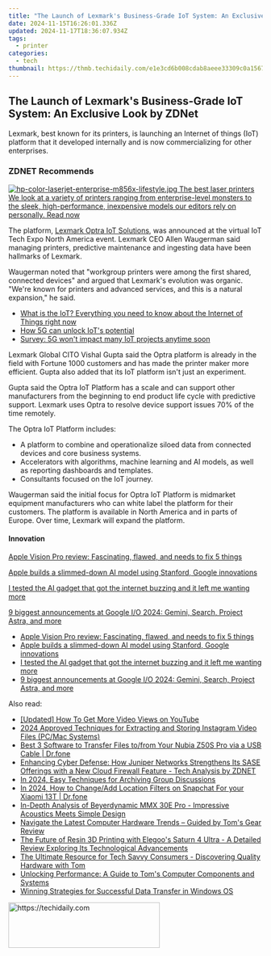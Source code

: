 ```yaml
---
title: "The Launch of Lexmark's Business-Grade IoT System: An Exclusive Look by ZDNet"
date: 2024-11-15T16:26:01.336Z
updated: 2024-11-17T18:36:07.934Z
tags:
  - printer
categories:
  - tech
thumbnail: https://thmb.techidaily.com/e1e3cd6b008cdab8aeee33309c0a15674cf83671f125b94d0f79189ce7d24b4f.jpg
---
```


## The Launch of Lexmark's Business-Grade IoT System: An Exclusive Look by ZDNet

Lexmark, best known for its printers, is launching an Internet of things (IoT) platform that it developed internally and is now commercializing for other enterprises. 

### **ZDNET** Recommends

[![hp-color-laserjet-enterprise-m856x-lifestyle.jpg](https://www.zdnet.com/a/img/resize/a4c68caab98078e8490aa8b4b2a2b893a7623d1d/2020/05/18/7a7e314f-f876-4957-9d3c-f13132f57779/hp-color-laserjet-enterprise-m856x-lifestyle.jpg?auto=webp&fit=crop&frame=1&height=238.5&width=459) The best laser printers We look at a variety of printers ranging from enterprise-level monsters to the sleek, high-performance, inexpensive models our editors rely on personally.  Read now](https://www.zdnet.com/article/best-laser-printer/)

The platform, [Lexmark Optra IoT Solutions](https://www.lexmark.com/en%5Fus/solutions/optra-iot-platform.html), was announced at the virtual IoT Tech Expo North America event. Lexmark CEO Allen Waugerman said managing printers, predictive maintenance and ingesting data have been hallmarks of Lexmark. 

Waugerman noted that "workgroup printers were among the first shared, connected devices" and argued that Lexmark's evolution was organic. "We're known for printers and advanced services, and this is a natural expansion," he said.

* [What is the IoT? Everything you need to know about the Internet of Things right now](https://www.zdnet.com/article/what-is-the-internet-of-things-everything-you-need-to-know-about-the-iot-right-now/)
* [How 5G can unlock IoT's potential](https://www.zdnet.com/article/how-5g-can-help-unlock-iots-potential/)
* [Survey: 5G won't impact many IoT projects anytime soon](https://www.zdnet.com/article/survey-5g-wont-impact-many-iot-projects-anytime-soon/)

Lexmark Global CITO Vishal Gupta said the Optra platform is already in the field with Fortune 1000 customers and has made the printer maker more efficient. Gupta also added that its IoT platform isn't just an experiment. 

Gupta said the Optra IoT Platform has a scale and can support other manufacturers from the beginning to end product life cycle with predictive support. Lexmark uses Optra to resolve device support issues 70% of the time remotely. 

The Optra IoT Platform includes:

* A platform to combine and operationalize siloed data from connected devices and core business systems.
* Accelerators with algorithms, machine learning and AI models, as well as reporting dashboards and templates.
* Consultants focused on the IoT journey.

Waugerman said the initial focus for Optra IoT Platform is midmarket equipment manufacturers who can white label the platform for their customers. The platform is available in North America and in parts of Europe. Over time, Lexmark will expand the platform.

#### Innovation

[Apple Vision Pro review: Fascinating, flawed, and needs to fix 5 things](https://www.zdnet.com/article/apple-vision-pro-review/ "Apple Vision Pro review: Fascinating, flawed, and needs to fix 5 things")

[Apple builds a slimmed-down AI model using Stanford, Google innovations](https://www.zdnet.com/article/apple-builds-a-slimmed-down-ai-model-using-stanford-google-innovations/ "Apple builds a slimmed-down AI model using Stanford, Google innovations")

[I tested the AI gadget that got the internet buzzing and it left me wanting more](https://www.zdnet.com/article/i-tested-the-ai-gadget-that-got-the-internet-buzzing-and-it-left-me-wanting-more/ "I tested the AI gadget that got the internet buzzing and it left me wanting more")

[9 biggest announcements at Google I/O 2024: Gemini, Search, Project Astra, and more](https://www.zdnet.com/article/is-openai-sweating-9-google-features-announced-for-gemini-search-android-and-more/ "9 biggest announcements at Google I/O 2024: Gemini, Search, Project Astra, and more")

* [Apple Vision Pro review: Fascinating, flawed, and needs to fix 5 things](https://www.zdnet.com/article/apple-vision-pro-review/ "Apple Vision Pro review: Fascinating, flawed, and needs to fix 5 things")
* [Apple builds a slimmed-down AI model using Stanford, Google innovations](https://www.zdnet.com/article/apple-builds-a-slimmed-down-ai-model-using-stanford-google-innovations/ "Apple builds a slimmed-down AI model using Stanford, Google innovations")
* [I tested the AI gadget that got the internet buzzing and it left me wanting more](https://www.zdnet.com/article/i-tested-the-ai-gadget-that-got-the-internet-buzzing-and-it-left-me-wanting-more/ "I tested the AI gadget that got the internet buzzing and it left me wanting more")
* [9 biggest announcements at Google I/O 2024: Gemini, Search, Project Astra, and more](https://www.zdnet.com/article/is-openai-sweating-9-google-features-announced-for-gemini-search-android-and-more/ "9 biggest announcements at Google I/O 2024: Gemini, Search, Project Astra, and more")

<ins class="adsbygoogle"
     style="display:block"
     data-ad-format="autorelaxed"
     data-ad-client="ca-pub-7571918770474297"
     data-ad-slot="1223367746"></ins>

<ins class="adsbygoogle"
     style="display:block"
     data-ad-client="ca-pub-7571918770474297"
     data-ad-slot="8358498916"
     data-ad-format="auto"
     data-full-width-responsive="true"></ins>

<span class="atpl-alsoreadstyle">Also read:</span>
<div><ul>
<li><a href="https://youtube-sure.techidaily.com/ed-how-to-get-more-video-views-on-youtube/"><u>[Updated] How To Get More Video Views on YouTube</u></a></li>
<li><a href="https://instagram-clips.techidaily.com/2024-approved-techniques-for-extracting-and-storing-instagram-video-files-pcmac-systems/"><u>2024 Approved Techniques for Extracting and Storing Instagram Video Files (PC/Mac Systems)</u></a></li>
<li><a href="https://blog-min.techidaily.com/best-3-software-to-transfer-files-tofrom-your-nubia-z50s-pro-via-a-usb-cable-drfone-by-drfone-transfer-from-android-transfer-from-android/"><u>Best 3 Software to Transfer Files to/from Your Nubia Z50S Pro via a USB Cable | Dr.fone</u></a></li>
<li><a href="https://app-tips.techidaily.com/enhancing-cyber-defense-how-juniper-networks-strengthens-its-sase-offerings-with-a-new-cloud-firewall-feature-tech-analysis-by-zdnet/"><u>Enhancing Cyber Defense: How Juniper Networks Strengthens Its SASE Offerings with a New Cloud Firewall Feature - Tech Analysis by ZDNET</u></a></li>
<li><a href="https://screen-activity-recording.techidaily.com/in-2024-easy-techniques-for-archiving-group-discussions/"><u>In 2024, Easy Techniques for Archiving Group Discussions</u></a></li>
<li><a href="https://location-social.techidaily.com/in-2024-how-to-changeadd-location-filters-on-snapchat-for-your-xiaomi-13t-drfone-by-drfone-virtual-android/"><u>In 2024, How to Change/Add Location Filters on Snapchat For your Xiaomi 13T | Dr.fone</u></a></li>
<li><a href="https://hardware-reviews.techidaily.com/in-depth-analysis-of-beyerdynamic-mmx-30e-pro-impressive-acoustics-meets-simple-design/"><u>In-Depth Analysis of Beyerdynamic MMX 30E Pro - Impressive Acoustics Meets Simple Design</u></a></li>
<li><a href="https://hardware-reviews.techidaily.com/navigate-the-latest-computer-hardware-trends-guided-by-toms-gear-review/"><u>Navigate the Latest Computer Hardware Trends – Guided by Tom's Gear Review</u></a></li>
<li><a href="https://hardware-reviews.techidaily.com/the-future-of-resin-3d-printing-with-elegoos-saturn-4-ultra-a-detailed-review-exploring-its-technological-advancements/"><u>The Future of Resin 3D Printing with Elegoo's Saturn 4 Ultra - A Detailed Review Exploring Its Technological Advancements</u></a></li>
<li><a href="https://hardware-reviews.techidaily.com/the-ultimate-resource-for-tech-savvy-consumers-discovering-quality-hardware-with-tom/"><u>The Ultimate Resource for Tech Savvy Consumers - Discovering Quality Hardware with Tom</u></a></li>
<li><a href="https://hardware-reviews.techidaily.com/unlocking-performance-a-guide-to-toms-computer-components-and-systems/"><u>Unlocking Performance: A Guide to Tom's Computer Components and Systems</u></a></li>
<li><a href="https://win11.techidaily.com/winning-strategies-for-successful-data-transfer-in-windows-os/"><u>Winning Strategies for Successful Data Transfer in Windows OS</u></a></li>
</ul></div>

<!-- affiliate ads begin -->
<a href="https://laganoo.pxf.io/c/5597632/1528685/16446" target="_top" id="1528685">
  <img src="//a.impactradius-go.com/display-ad/16446-1528685" border="0" alt="https://techidaily.com" width="300" height="90"/>
</a>
<img height="0" width="0" src="https://laganoo.pxf.io/i/5597632/1528685/16446" style="position:absolute;visibility:hidden;" border="0" />
<!-- affiliate ads end -->


